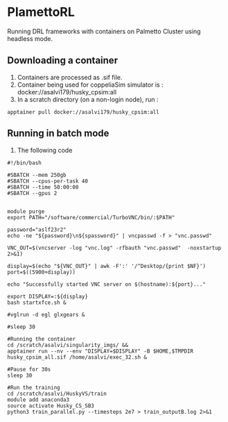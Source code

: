 # PlamettoRL
Running DRL frameworks with containers on Palmetto Cluster using headless mode.

## Downloading a container
1. Containers are processed as .sif file.
2. Container being used for coppeliaSim simulator is : docker://asalvi179/husky_cpsim:all
3. In a scratch directory (on a non-login node), run :
   
```
apptainer pull docker://asalvi179/husky_cpsim:all
```

## Running in batch mode
1. The following code

```
#!/bin/bash

#SBATCH --mem 250gb
#SBATCH --cpus-per-task 40
#SBATCH --time 50:00:00
#SBATCH --gpus 2


module purge
export PATH="/software/commercial/TurboVNC/bin/:$PATH"

password="aslf23r2"
echo -ne "${password}\n${spassword}" | vncpasswd -f > "vnc.passwd"

VNC_OUT=$(vncserver -log "vnc.log" -rfbauth "vnc.passwd"  -noxstartup  2>&1)

display=$(echo "${VNC_OUT}" | awk -F':' '/^Desktop/{print $NF}')
port=$((5900+display))

echo "Successfully started VNC server on $(hostname):${port}..."

export DISPLAY=:${display}
bash startxfce.sh &

#vglrun -d egl glxgears & 

#sleep 30

#Running the container
cd /scratch/asalvi/singularity_imgs/ &&
apptainer run --nv --env "DISPLAY=$DISPLAY" -B $HOME,$TMPDIR husky_cpsim_all.sif /home/asalvi/exec_32.sh &

#Pause for 30s
sleep 30

#Run the training
cd /scratch/asalvi/HuskyVS/train
module add anaconda3
source activate Husky_CS_SB3
python3 train_parallel.py --timesteps 2e7 > train_outputB.log 2>&1

```

